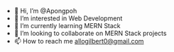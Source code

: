 - 👋 Hi, I’m @Apongpoh
- 👀 I’m interested in Web Development
- 🌱 I’m currently learning MERN Stack
- 💞️ I’m looking to collaborate on MERN Stack projects
- 📫 How to reach me allogilbert0@gmail.com

<!---
Apongpoh/Apongpoh is a ✨ special ✨ repository because its `README.md` (this file) appears on your GitHub profile.
You can click the Preview link to take a look at your changes.
--->
